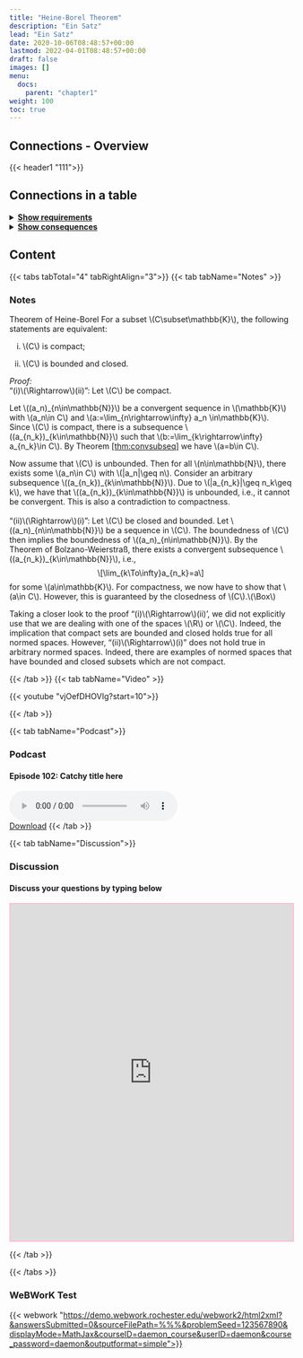 ```yaml
---
title: "Heine-Borel Theorem"
description: "Ein Satz"
lead: "Ein Satz"
date: 2020-10-06T08:48:57+00:00
lastmod: 2022-04-01T08:48:57+00:00
draft: false
images: []
menu:
  docs:
    parent: "chapter1"
weight: 100
toc: true
---
```


## Connections - Overview

{{< header1 "111">}}

## Connections in a table

<details>
<summary><b><u>Show requirements</u></b></summary>
<div class="table-responsive-sm">
<table class="table">
<thead>
  <tr>
    <th scope="col">Concept</th>
    <th scope="col">Content</th>
  </tr>
</thead>
<tbody>

<tr>
<th scope="row"><a href="../../chapter0/000/">Logical Statements
and Operations</a></th>
<td>Logic is the foundation to formulate proofs and to understand the language of mathematics.</td>
</tr>
        
<tr>
<th scope="row"><a href="../../chapter1/110/">Open, Closed,
Compact sets</a></th>
<td>Ein Satz</td>
</tr>
        
<tr class="bg-danger">
<th scope="row"><a href="../../chapter1/111/">Heine-Borel Theorem</a></th>
<td>Ein Satz</td>
</tr>
        
</tbody>
</table>
</div>
</details>

<details>
<summary><b><u>Show consequences</u></b></summary>
<div class="table-responsive-sm">
<table class="table">
<thead>
  <tr>
    <th scope="col">Concept</th>
    <th scope="col">Content</th>
  </tr>
</thead>
<tbody>

<tr class="bg-danger">
<th scope="row"><a href="../../chapter1/111/">Heine-Borel Theorem</a></th>
<td>Ein Satz</td>
</tr>
        
<tr>
<th scope="row"><a href="../../chapter1/112/">Interior, Closure,
Boundary</a></th>
<td>Ein Satz</td>
</tr>
        
</tbody>
</table>
</div>
</details>


## Content

{{< tabs tabTotal="4" tabRightAlign="3">}}
{{< tab tabName="Notes" >}}

### Notes 
<div class="Theorem">
<p><span>Theorem of Heine-Borel</span> For a subset <span
class="math inline">\(C\subset\mathbb{K}\)</span>, the following
statements are equivalent:</p>
<ol type="i">
<li><p><span class="math inline">\(C\)</span> is compact;</p></li>
<li><p><span class="math inline">\(C\)</span> is bounded and
closed.</p></li>
</ol>
</div>
<p><span><em>Proof:</em></span><br />
“(i)<span class="math inline">\(\Rightarrow\)</span>(ii)”: Let <span
class="math inline">\(C\)</span> be compact.</p>
<p>Let <span class="math inline">\((a_n)_{n\in\mathbb{N}}\)</span> be a
convergent sequence in <span class="math inline">\(\mathbb{K}\)</span>
with <span class="math inline">\(a_n\in C\)</span> and <span
class="math inline">\(a:=\lim_{n\rightarrow\infty} a_n
\in\mathbb{K}\)</span>. Since <span class="math inline">\(C\)</span> is
compact, there is a subsequence <span
class="math inline">\((a_{n_k})_{k\in\mathbb{N}}\)</span> such that
<span class="math inline">\(b:=\lim_{k\rightarrow\infty} a_{n_k}\in
C\)</span>. By Theorem <a href="#thm:convsubseq"
data-reference-type="ref"
data-reference="thm:convsubseq">[thm:convsubseq]</a> we have <span
class="math inline">\(a=b\in C\)</span>.</p>
<p>Now assume that <span class="math inline">\(C\)</span> is unbounded.
Then for all <span class="math inline">\(n\in\mathbb{N}\)</span>, there
exists some <span class="math inline">\(a_n\in C\)</span> with <span
class="math inline">\(|a_n|\geq n\)</span>. Consider an arbitrary
subsequence <span
class="math inline">\((a_{n_k})_{k\in\mathbb{N}}\)</span>. Due to <span
class="math inline">\(|a_{n_k}|\geq n_k\geq k\)</span>, we have that
<span class="math inline">\((a_{n_k})_{k\in\mathbb{N}}\)</span> is
unbounded, i.e., it cannot be convergent. This is also a contradiction
to compactness.<br />
 <br />
“(ii)<span class="math inline">\(\Rightarrow\)</span>(i)”: Let <span
class="math inline">\(C\)</span> be closed and bounded. Let <span
class="math inline">\((a_n)_{n\in\mathbb{N}}\)</span> be a sequence in
<span class="math inline">\(C\)</span>. The boundedness of <span
class="math inline">\(C\)</span> then implies the boundedness of <span
class="math inline">\((a_n)_{n\in\mathbb{N}}\)</span>. By the Theorem of
Bolzano-Weierstraß, there exists a convergent subsequence <span
class="math inline">\((a_{n_k})_{k\in\mathbb{N}}\)</span>, i.e., <span
class="math display">\[\lim_{k\To\infty}a_{n_k}=a\]</span> for some
<span class="math inline">\(a\in\mathbb{K}\)</span>. For compactness, we
now have to show that <span class="math inline">\(a\in C\)</span>.
However, this is guaranteed by the closedness of <span
class="math inline">\(C\)</span>.<span
class="math inline">\(\Box\)</span></p>
<div class="Remark">
<p>Taking a closer look to the proof “(i)<span
class="math inline">\(\Rightarrow\)</span>(ii)’, we did not explicitly
use that we are dealing with one of the spaces <span
class="math inline">\(\R\)</span> or <span
class="math inline">\(\C\)</span>. Indeed, the implication that compact
sets are bounded and closed holds true for all normed spaces. However,
“(ii)<span class="math inline">\(\Rightarrow\)</span>(i)” does not hold
true in arbitrary normed spaces. Indeed, there are examples of normed
spaces that have bounded and closed subsets which are not compact.</p>
</div>


{{< /tab >}}
{{< tab tabName="Video" >}}

{{< youtube "vjOefDHOVIg?start=10">}}

{{< /tab >}}


{{< tab tabName="Podcast">}}
<h3>Podcast</h3>
<h4>Episode 102: Catchy title here</h4>
<audio controls>
  <source src="PODCAST_real" type="audio/wav" />
  Your browser does not support the audio element.
</audio>
<br />
<a href="" class="btn btn-primary btn-lg" download="PODCAST_real"
  >Download</a
>
{{< /tab >}}

{{< tab tabName="Discussion">}}

  <h3>Discussion</h3>
  <h4>Discuss your questions by typing below</h4>

  <iframe
    style="border: 2px solid pink"
    class="embed-responsive-item"
    name="embed_readwrite"
    src="https://pads.rz.tuhh.de/p/"
    width="100%"
    height="600"
  ></iframe>

{{< /tab >}}

{{< /tabs >}}


### WeBWorK Test

{{< webwork "https://demo.webwork.rochester.edu/webwork2/html2xml?&answersSubmitted=0&sourceFilePath=%%%&problemSeed=123567890&displayMode=MathJax&courseID=daemon_course&userID=daemon&course_password=daemon&outputformat=simple">}}

